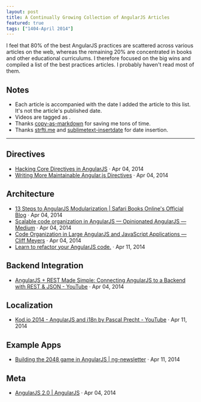 ```yaml
---
layout: post
title: A Continually Growing Collection of AngularJS Articles
featured: true
tags: ["1404-April 2014"]
---
```


I feel that 80% of the best AngularJS practices are scattered across various articles on the web, whereas the remaining 20% are concentrated in books and other educational curriculums. I therefore focused on the big wins and compiled a list of the best practices articles. I probably haven't read most of them.

## Notes

* Each article is accompanied with the date I added the article to this list. It's not the article's published date.
* Videos are tagged as <i class="fa fa-video-camera"></i>.
* Thanks [copy-as-markdown](https://github.com/chitsaou/copy-as-markdown) for saving me tons of time.
* Thanks [strfti.me](http://strfti.me/) and [sublimetext-insertdate](https://github.com/FichteFoll/sublimetext-insertdate) for date insertion.

---

## Directives

* [Hacking Core Directives in AngularJS](http://briantford.com/blog/angular-hacking-core.html) · Apr 04, 2014
* [Writing More Maintainable Angular.js Directives](http://www.codelord.net/2014/03/30/writing-more-maintainable-angular-dot-js-directives) · Apr 04, 2014

## Architecture

* [13 Steps to AngularJS Modularization | Safari Books Online's Official Blog](http://blog.safaribooksonline.com/2014/03/27/13-step-guide-angularjs-modularization/?utm_source=javascriptweekly&utm_medium=email) · Apr 04, 2014
* [Scalable code organization in AngularJS — Opinionated AngularJS — Medium](https://medium.com/opinionated-angularjs/9f01b594bf06) · Apr 04, 2014
* [Code Organization in Large AngularJS and JavaScript Applications — Cliff Meyers](http://cliffmeyers.com/blog/2013/4/21/code-organization-angularjs-javascript) · Apr 04, 2014
* [Learn to refactor your AngularJS code.](http://blog.safaribooksonline.com/2014/04/08/refactoring-angularjs-get-hands-filthy/?utm_source=javascriptweekly&utm_medium=email) · Apr 11, 2014

## Backend Integration

* <i class="fa fa-video-camera"></i> [AngularJS + REST Made Simple: Connecting AngularJS to a Backend with REST & JSON - YouTube](https://www.youtube.com/watch?v=aGHzqwQU06g&feature=em-subs_digest) · Apr 04, 2014

## Localization

* <i class="fa fa-video-camera"></i> [Kod.io 2014 - AngularJS and i18n by Pascal Precht - YouTube](https://www.youtube.com/watch?v=C7xqaExvaQ4&noredirect=1) · Apr 11, 2014

## Example Apps

* [Building the 2048 game in AngularJS | ng-newsletter](http://www.ng-newsletter.com/posts/building-2048-in-angularjs.html?utm_source=javascriptweekly&utm_medium=email) · Apr 11, 2014

## Meta

* [AngularJS 2.0 | AngularJS](http://blog.angularjs.org/2014/03/angular-20.html?utm_source=javascriptweekly&utm_medium=email) · Apr 04, 2014
